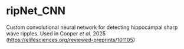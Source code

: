 # ripNet_CNN
Custom convolutional neural network for detecting hippocampal sharp wave ripples. Used in Cooper _et al._ 2025 (https://elifesciences.org/reviewed-preprints/101105)
